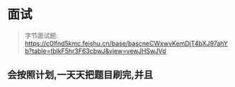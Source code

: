 # 面试
> 字节面试题: https://c0lfnd5kmc.feishu.cn/base/bascneCWxwvKemDjT4bXJ97ahYb?table=tblkF5hr3F63cbwJ&view=vewJHSwJVd

## 会按照计划,一天天把题目刷完,并且
